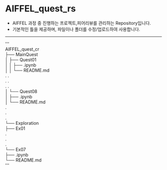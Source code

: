 # AIFFEL_quest_rs
* AIFFEL 과정 중 진행하는 프로젝트,피어리뷰를 관리하는 Repository입니다.
* 기본적인 틀을 제공하며, 파일이나 폴더를 수정/업로드하여 사용합니다.

-----------
'''  
AIFFEL_quest_cr  
├── MainQuest  
│   ├── Quest01  
│   │   ├── .ipynb  
│   │   └── README.md  
.		.  
.		.  
.		.  
│   └── Quest08  
│       ├── .ipynb  
│       └── README.md  
.  
.  
.  
└── Exploration  
    ├── Ex01  
    .  
    .  
    .  
    └── Ex07  
        ├── .ipynb  
        └── README.md    
'''  

